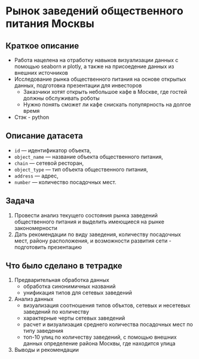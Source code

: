 # Рынок заведений общественного питания Москвы

## Краткое описание
- Работа нацелена на отработку навыков визуализации данных с помощью seaborn и plotly, а также на присоедение данных из внешних источников
- Исследование рынка общественного питания на основе открытых данных, подготовка презентации для инвесторов
    - Заказчики хотят открыть небольшое кафе в Москве, где гостей должны обслуживать роботы
    - Нужно понять сможет ли кафе снискать популярность на долгое время
- Стэк - python

## Описание датасета
- `id` — идентификатор объекта,
- `object_name` — название объекта общественного питания,
- `chain` — сетевой ресторан,
- `object_type` — тип объекта общественного питания,
- `address` — адрес,
- `number` — количество посадочных мест.

## Задача
1. Провести анализ текущего состояния рынка заведений общественного питания и выделить имеющиеся на рынке закономерности
2. Дать рекомендации по виду заведения, количеству посадочных мест, району расположения, и возможности развития сети - подготовить презентацию

## Что было сделано в тетрадке
1. Предварительная обработка данных
    - обработка синонимичных названий
    - унификация типов для сетевых заведений
2. Анализ данных
    - визуализация соотношения типов объктов, сетевых и несетевых заведений по количеству
    - характерные черты сетевых заведений
    - расчет и визуализация среднего количества посадочных мест по типу заведения
    - топ-10 улиц по количеству заведений, с помощью внешних данных определение района Москвы, где находится улица
3. Выводы и рекомендации

